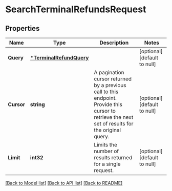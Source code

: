 # SearchTerminalRefundsRequest

## Properties
Name | Type | Description | Notes
------------ | ------------- | ------------- | -------------
**Query** | [***TerminalRefundQuery**](TerminalRefundQuery.md) |  | [optional] [default to null]
**Cursor** | **string** | A pagination cursor returned by a previous call to this endpoint. Provide this cursor to retrieve the next set of results for the original query. | [optional] [default to null]
**Limit** | **int32** | Limits the number of results returned for a single request. | [optional] [default to null]

[[Back to Model list]](../README.md#documentation-for-models) [[Back to API list]](../README.md#documentation-for-api-endpoints) [[Back to README]](../README.md)

